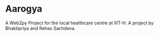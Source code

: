 # Aarogya
A Web2py Project for the local healthcare centre at IIIT-H.
A project by Bhaktipriya and Rehas Sachdeva.

